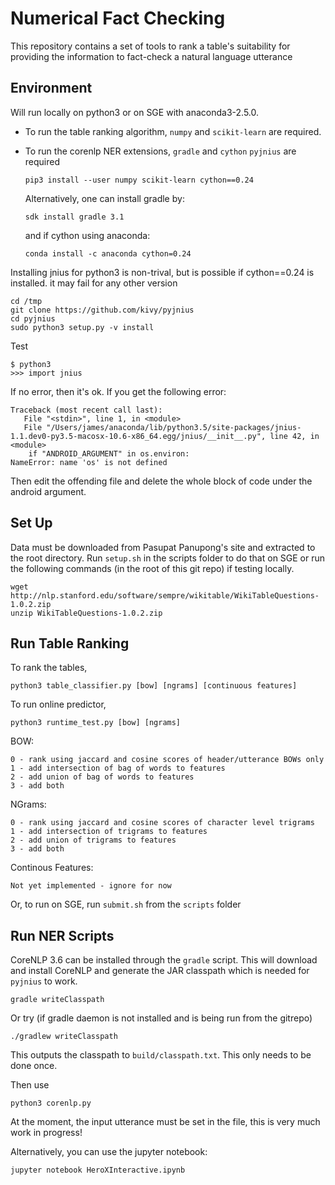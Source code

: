 # Numerical Fact Checking
This repository contains a set of tools to rank a table's suitability for providing the information to fact-check a natural language utterance


## Environment
Will run locally on python3 or on SGE with anaconda3-2.5.0.
 * To run the table ranking algorithm, `numpy` and `scikit-learn` are required.
 * To run the corenlp NER extensions, `gradle` and `cython` `pyjnius` are required

    ```brew install gradle
    pip3 install --user numpy scikit-learn cython==0.24
    ```

    Alternatively, one can install gradle by:

    ```curl -s https://get.sdkman.io | bash
    sdk install gradle 3.1
    ```
    and if cython using anaconda:

    ```
    conda install -c anaconda cython=0.24
    ```

Installing jnius for python3 is non-trival, but is possible if cython==0.24 is installed. it may fail for any other version

    cd /tmp
    git clone https://github.com/kivy/pyjnius
    cd pyjnius
    sudo python3 setup.py -v install

Test

    $ python3
    >>> import jnius

If no error, then it's ok. If you get the following error:

    Traceback (most recent call last):
       File "<stdin>", line 1, in <module>
       File "/Users/james/anaconda/lib/python3.5/site-packages/jnius-1.1.dev0-py3.5-macosx-10.6-x86_64.egg/jnius/__init__.py", line 42, in <module>
        if "ANDROID_ARGUMENT" in os.environ:
    NameError: name 'os' is not defined

Then edit the offending file and delete the whole block of code under the android argument.




## Set Up
Data must be downloaded from Pasupat Panupong's site and extracted to the root directory. Run `setup.sh` in the scripts folder to do that on SGE or run the following commands (in the root of this git repo) if testing locally.

    wget http://nlp.stanford.edu/software/sempre/wikitable/WikiTableQuestions-1.0.2.zip
    unzip WikiTableQuestions-1.0.2.zip


## Run Table Ranking
To rank the tables,

    python3 table_classifier.py [bow] [ngrams] [continuous features]

To run online predictor,

    python3 runtime_test.py [bow] [ngrams]


BOW:

    0 - rank using jaccard and cosine scores of header/utterance BOWs only
    1 - add intersection of bag of words to features
    2 - add union of bag of words to features
    3 - add both

NGrams:

    0 - rank using jaccard and cosine scores of character level trigrams
    1 - add intersection of trigrams to features
    2 - add union of trigrams to features
    3 - add both


Continous Features:

    Not yet implemented - ignore for now

Or, to run on SGE, run `submit.sh` from the `scripts` folder

## Run NER Scripts
CoreNLP 3.6 can be installed through the `gradle` script. This will download and install CoreNLP and generate the JAR classpath which is needed for `pyjnius` to work.

    gradle writeClasspath

Or try (if gradle daemon is not installed and is being run from the gitrepo)

    ./gradlew writeClasspath

This outputs the classpath to `build/classpath.txt`. This only needs to be done once.


Then use

    python3 corenlp.py

At the moment, the input utterance must be set in the file, this is very much work in progress!

Alternatively, you can use the jupyter notebook:

```jupyter notebook HeroXInteractive.ipynb```
